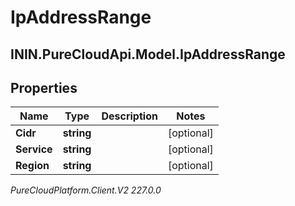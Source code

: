 # IpAddressRange

## ININ.PureCloudApi.Model.IpAddressRange

## Properties

|Name | Type | Description | Notes|
|------------ | ------------- | ------------- | -------------|
| **Cidr** | **string** |  | [optional] |
| **Service** | **string** |  | [optional] |
| **Region** | **string** |  | [optional] |



_PureCloudPlatform.Client.V2 227.0.0_
